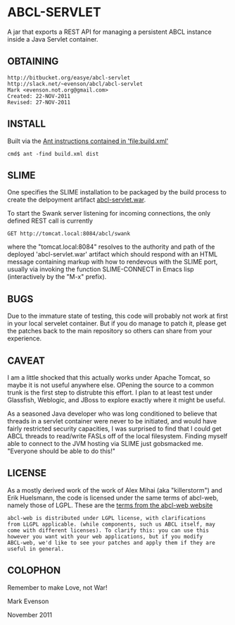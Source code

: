 # ABCL-SERVLET

A jar that exports a REST API for managing a persistent ABCL instance
inside a Java Servlet container.

## OBTAINING

    http://bitbucket.org/easye/abcl-servlet
    http://slack.net/~evenson/abcl/abcl-servlet
    Mark <evenson.not.org@gmail.com>
    Created: 22-NOV-2011
    Revised: 27-NOV-2011

##  INSTALL

Built via the
[Ant instructions contained in 'file:build.xml'](./build.xml)

    cmd$ ant -find build.xml dist

##  SLIME

One specifies the SLIME installation to be packaged by the build
process to create the delpoyment artifact
[abcl-servlet.war](dist/abcl-servlet.war).

To start the Swank server listening for incoming connections, the only
defined REST call is currently
  
    GET http://tomcat.local:8084/abcl/swank
    
where the "tomcat.local:8084" resolves to the authority and path of
the deployed 'abcl-servlet.war' artifact which should respond with an
HTML message containing markup with how to rendevous with the SLIME
port, usually via invoking the function SLIME-CONNECT in Emacs lisp
(interactively by the "M-x" prefix).


## BUGS

Due to the immature state of testing, this code will probably not work
at first in your local servelet container.  But if you do manage to
patch it, please get the patches back to the main repository so others
can share from your experience.

## CAVEAT

I am a little shocked that this actually works under Apache Tomcat, so
maybe it is not useful anywhere else.  OPening the source to a common
trunk is the first step to distrubte this effort. I plan to at least
test under Glassfish, Weblogic, and JBoss to explore exactly where it
might be useful.

As a seasoned Java developer who was long conditioned to believe that
threads in a servlet container were never to be initiated, and would
have fairly restricted security capacities, I was surprised to find
that I could get ABCL threads to read/write FASLs off of the local
filesystem.  Finding myself able to connect to the JVM hosting via
SLIME just gobsmacked me.  "Everyone should be able to do this!" 

## LICENSE

As a mostly derived work of the work of Alex Mihai (aka "killerstorm")
and Erik Huelsmann, the code is licensed under the same terms of
abcl-web, namely those of LGPL.  These are the
[terms from the abcl-web website](http://abcl-web.sourceforge.net/#License)

    abcl-web is distributed under LGPL license, with clarifications
    from LLGPL applicable. (while components, such us ABCL itself, may
    come with different licenses). To clarify this: you can use this
    however you want with your web applications, but if you modify
    ABCL-web, we'd like to see your patches and apply them if they are
    useful in general.
    
## COLOPHON    

Remember to make Love, not War!
 
Mark Evenson

November 2011

 


